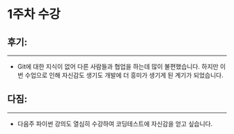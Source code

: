 # 1주차 수강
## 후기:
---
- Git에 대한 지식이 없어 다른 사람들과 협업을 하는데 많이 불편했습니다. 하지만 이번 수업으로 인해 자신감도 생기도 개발에 더 흥미가 생기게 된 계기가 되었습니다.
## 다짐:
---
- 다음주 파이썬 강의도 열심히 수강하여 코딩테스트에 자신감을 얻고 싶습니다.
